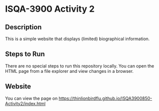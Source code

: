 # ISQA-3900 Activity 2

## Description
This is a simple website that displays (limited) biographical information. 

## Steps to Run
There are no special steps to run this repository locally. You can open the HTML page from a file explorer and view changes in a browser.

## Website
You can view the page on https://thinlionbirdflu.github.io/ISQA3900850-Activity2/index.html 
